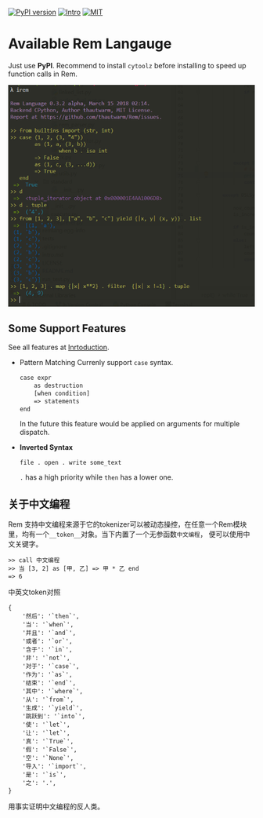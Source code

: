 [![PyPI version](https://img.shields.io/pypi/v/remlang.svg)](https://pypi.python.org/pypi/remlang)
[![Intro](https://img.shields.io/badge/intro-remlang-red.svg)](https://github.com/thautwarm/Rem/blob/master/intro.md)
[![MIT](https://img.shields.io/badge/license-MIT-blue.svg?style=flat)](https://github.com/thautwarm/Rem/blob/master/LICENSE)


# Available Rem Langauge

Just use **PyPI**. Recommend to install `cytoolz` before installing to speed up function calls in Rem.

[![Overview](./overview.png)](./overview.png)


## Some Support Features

See all features at [Inrtoduction](./intro.md).

- Pattern Matching
    Currenly support `case` syntax.
    ```
    case expr 
        as destruction 
        [when condition]
        => statements
    end
    ```
    In the future this feature would be applied on arguments for multiple dispatch.

- **Inverted Syntax**

    ```
    file . open . write some_text
    ```
    
    `.` has a high priority while `then` has a lower one.


## 关于中文编程

Rem 支持中文编程来源于它的tokenizer可以被动态操控，在任意一个Rem模块里，均有一个`__token__`对象。当下内置了一个无参函数`中文编程`， 便可以使用中文关键字。

```
>> call 中文编程
>> 当 [3, 2] as [甲, 乙] => 甲 * 乙 end
=> 6
```

中英文token对照
```
{
    '然后': '`then`',
    '当': '`when`',
    '并且': '`and`',
    '或者': '`or`',
    '含于': '`in`',
    '非': '`not`',
    '对于': '`case`',
    '作为': '`as`',
    '结束': '`end`',
    '其中': '`where`',
    '从': '`from`',
    '生成': '`yield`',
    '跳跃到': '`into`',
    '使': '`let`',
    '让': '`let`',
    '真': '`True`',
    '假': '`False`',
    '空': '`None`',
    '导入': '`import`',
    '是': '`is`',
    '之': '.',
}
```

用事实证明中文编程的反人类。

    

